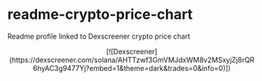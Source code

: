 # readme-crypto-price-chart
Readme profile linked to Dexscreener crypto price chart

<div align="center">
  [![Dexscreener](https://dexscreener.com/solana/AHTTzwf3GmVMJdxWM8v2MSxyjZj8rQR6hyAC3g9477Yj?embed=1&theme=dark&trades=0&info=0)])
</div>
